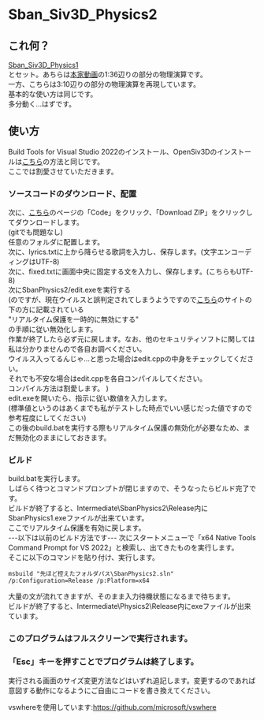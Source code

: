 # Sban_Siv3D_Physics2  
## これ何？  
[Sban_Siv3D_Physics1](https://github.com/0x-sinsu/Sban_Siv3D_Physics1)  
とセット。あちらは[本家動画](https://www.youtube.com/watch?v=7CUpc5K1li4)の1:36辺りの部分の物理演算です。  
一方、こちらは3:10辺りの部分の物理演算を再現しています。  
基本的な使い方は同じです。  
多分動く...はずです。
## 使い方  
Build Tools for Visual Studio 2022のインストール、OpenSiv3Dのインストールは[こちら](https://github.com/0x-sinsu/Sban_Siv3D_Physics1/blob/main/README.md)の方法と同じです。  
ここでは割愛させていただきます。  
  
### ソースコードのダウンロード、配置  
次に、[こちら](https://github.com/0x-sinsu/Sban_Siv3D_Physics1)のページの「Code」をクリック、「Download ZIP」をクリックしてダウンロードします。  
(gitでも問題なし)  
任意のフォルダに配置します。  
次に、lyrics.txtに上から降らせる歌詞を入力し、保存します。(文字エンコーディングはUTF-8)  
次に、fixed.txtに画面中央に固定する文を入力し、保存します。(こちらもUTF-8)  
次にSbanPhysics2/edit.exeを実行する  
(のですが、現在ウイルスと誤判定されてしまうようですので[こちら](https://support.microsoft.com/ja-jp/windows/windows-%E3%82%BB%E3%82%AD%E3%83%A5%E3%83%AA%E3%83%86%E3%82%A3%E3%81%AB%E3%82%88%E3%82%8B%E4%BF%9D%E8%AD%B7%E3%82%92%E5%88%A9%E7%94%A8%E3%81%97%E3%81%BE%E3%81%99-2ae0363d-0ada-c064-8b56-6a39afb6a963)のサイトの下の方に記載されている  
"リアルタイム保護を一時的に無効にする"  
の手順に従い無効化します。  
作業が終了したら必ず元に戻します。なお、他のセキュリティソフトに関しては私は分かりませんので各自お調べください。  
ウイルス入ってるんじゃ...と思った場合はedit.cppの中身をチェックしてください。  
それでも不安な場合はedit.cppを各自コンパイルしてください。  
コンパイル方法は割愛します。  )  
edit.exeを開いたら、指示に従い数値を入力します。  
(標準値というのはあくまでも私がテストした時点でいい感じだった値ですので参考程度にしてください)  
この後のbuild.batを実行する際もリアルタイム保護の無効化が必要なため、まだ無効化のままにしておきます。  
  
### ビルド
build.batを実行します。  
しばらく待つとコマンドプロンプトが閉じますので、そうなったらビルド完了です。  
ビルドが終了すると、Intermediate\SbanPhysics2\Release内にSbanPhysics1.exeファイルが出来ています。  
ここでリアルタイム保護を有効に戻します。  
---以下は以前のビルド方法です---
次にスタートメニューで「x64 Native Tools Command Prompt for VS 2022」と検索し、出てきたものを実行します。  
そこに以下のコマンドを貼り付け、実行します。  
```Batchfile
msbuild "先ほど控えたフォルダパス\SbanPhysics2.sln" /p:Configuration=Release /p:Platform=x64
```
大量の文が流れてきますが、そのまま入力待機状態になるまで待ちます。  
ビルドが終了すると、Intermediate\Physics2\Release内にexeファイルが出来ています。  
### このプログラムはフルスクリーンで実行されます。  
### 「Esc」キーを押すことでプログラムは終了します。  
実行される画面のサイズ変更方法などはいずれ追記します。変更するのであれば意図する動作になるようにご自由にコードを書き換えてください。  

vswhereを使用しています:https://github.com/microsoft/vswhere
